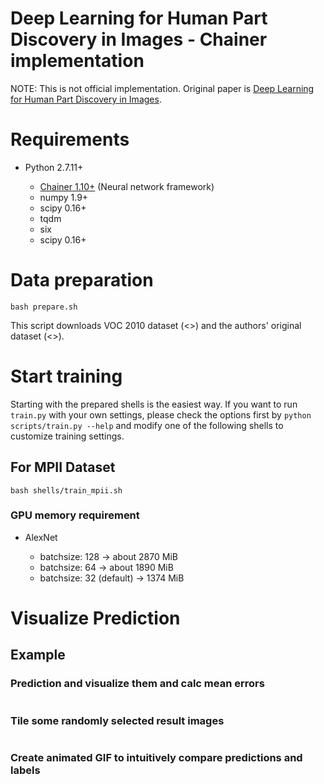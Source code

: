 # Deep Learning for Human Part Discovery in Images - Chainer implementation

NOTE: This is not official implementation. Original paper is [Deep Learning for Human Part Discovery in Images](http://lmb.informatik.uni-freiburg.de/Publications/2016/OB16a/oliveira16icra.pdf).

# Requirements

- Python 2.7.11+

  - [Chainer 1.10+](https://github.com/pfnet/chainer) (Neural network framework)
  - numpy 1.9+
  - scipy 0.16+
  - tqdm
  - six
  - scipy 0.16+


# Data preparation

```
bash prepare.sh
```

This script downloads VOC 2010 dataset (<>) and the authors' original dataset (<>).


# Start training

Starting with the prepared shells is the easiest way. If you want to run `train.py` with your own settings, please check the options first by `python scripts/train.py --help` and modify one of the following shells to customize training settings.


## For MPII Dataset

```
bash shells/train_mpii.sh
```

### GPU memory requirement

- AlexNet

  - batchsize: 128 -> about 2870 MiB
  - batchsize: 64 -> about 1890 MiB
  - batchsize: 32 (default) -> 1374 MiB


# Visualize Prediction

## Example

### Prediction and visualize them and calc mean errors

```
```

### Tile some randomly selected result images

```
```

### Create animated GIF to intuitively compare predictions and labels

```
```








